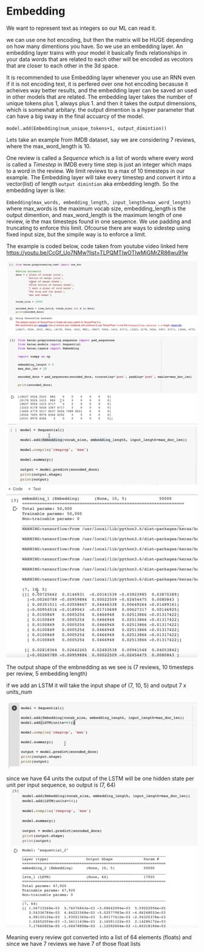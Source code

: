# Embedding

We want to represent text as integers so our ML can read it.

we can use one hot encoding, but then  the matrix will be HUGE depending on how many dimentions you have.
So we use an embedding layer. An embedding layer trains with your model it basically finds relationships in your data words that are related to each other will be encoded as vecotors that are closer to each other in the 3d space.

It is recommended to use Embedding layer whenever you use an RNN even if it is not encoding text, it is perfered over one hot encoding becasuse it acheives way better results, and the embedding layer can be saved an used in other models that are related. The embedding layer takes the number of unique tokens plus 1, always plus 1. and then it takes the output dimensions, which is somewhat arbitary. the output dimention is a hyper parameter that can have a big sway in the final accuarcy of the model.

`model.add(Embedding(num_unique_tokens+1, output_dimintion))`



Lets take an example from IMDB dataset, say we are considering 7 reviews, where the max_word_length is 10.

One review is called a *Sequence* which is a list of words where every word is called a *Timestep* in IMDB every time step is just an integer which maps to a word in the review. We limit reviews to a max of 10 timesteps in our example. The Embedding layer will take every timestep and convert it into a vector(list) of length `output dimintion` aka embedding length. So the embedding layer is like:

`Embedding(max_words, embedding_length, input_length=max_word_length)` where max_words is the maximum vocab size, embedding_length is the output dimention, and max_word_length is the maximum length of one review, ie the max timesteps found in one sequence. We use padding and truncating to enforce this limit. Ofcourse there are ways to sidestep using fixed input size, but the simpile way is to enforce a limit.

The example is coded below, code taken from youtube video linked here https://youtu.be/CcGf_Uo7NMw?list=TLPQMTIwOTIwMjGMrZR86wu91w

![](screenshots/2021-09-12-13-07-10.png)
![](screenshots/2021-09-12-13-07-40.png)
![](screenshots/2021-09-12-13-08-14.png)
![](screenshots/2021-09-12-13-12-22.png)

The output shape of the embnedding as we see is (7 reviews, 10 timesteps per review, 5 embedding length)

if we add an LSTM it will take the input shape of (7, 10, 5) and output 7 x units_num 

![](screenshots/2021-09-12-13-14-28.png)

since we have 64 units the output of the LSTM will be one hidden state per unit per input sequence, so output is (7, 64)
![](screenshots/2021-09-12-13-16-10.png)

Meaning every review got converted into a list of 64 elements (floats) and since we have 7 reviews we have 7 of those float lists